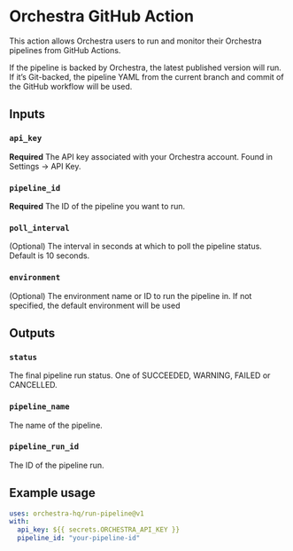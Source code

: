 # Orchestra GitHub Action

This action allows Orchestra users to run and monitor their Orchestra pipelines from GitHub Actions.

If the pipeline is backed by Orchestra, the latest published version will run. If it’s Git-backed, the pipeline YAML from the current branch and commit of the GitHub workflow will be used.

## Inputs

### `api_key`

**Required** The API key associated with your Orchestra account. Found in Settings -> API Key.

### `pipeline_id`

**Required** The ID of the pipeline you want to run.

### `poll_interval`

(Optional) The interval in seconds at which to poll the pipeline status. Default is 10 seconds.

### `environment`

(Optional) The environment name or ID to run the pipeline in. If not specified, the default environment will be used

## Outputs

### `status`

The final pipeline run status. One of SUCCEEDED, WARNING, FAILED or CANCELLED.

### `pipeline_name`

The name of the pipeline.

### `pipeline_run_id`

The ID of the pipeline run.

## Example usage

```yaml
uses: orchestra-hq/run-pipeline@v1
with:
  api_key: ${{ secrets.ORCHESTRA_API_KEY }}
  pipeline_id: "your-pipeline-id"
```

